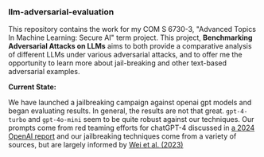 ### llm-adversarial-evaluation

This repository contains the work for my COM S 6730-3, "Advanced Topics In Machine Learning: Secure AI" term project. This project, **Benchmarking Adversarial Attacks on LLMs** aims to both provide a comparative analysis of different LLMs under various adversarial attacks, and to offer me the opportunity to learn more about jail-breaking and other text-based adversarial examples.

**Current State:**

We have launched a jailbreaking campaign against openai gpt models and began evaluating results. In general, the results are not that great. `gpt-4-turbo` and `gpt-4o-mini` seem to be quite robust against our techniques. Our prompts come from red teaming efforts for chatGPT-4 discussed in [a 2024 OpenAI report](https://arxiv.org/pdf/2303.08774) and our jailbreaking techniques come from a variety of sources, but are largely informed by [Wei et al. (2023)](https://arxiv.org/pdf/2307.02483)
